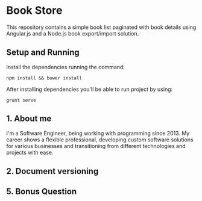 # Book Store

This repository contains a simple book list paginated with book details using Angular.js and a Node.js book export/import solution.

## Setup and Running

Install the dependencies running the command:

```
npm install && bower install
```

After installing dependencies you'll be able to run project by using:

```
grunt serve
```

## 1. About me

I'm a Software Engineer, being working with programming since 2013. My career shows a flexible professional, developing custom software solutions for various businesses and transitioning from different technologies and projects with ease.

## 2. Document versioning

## 5. Bonus Question
